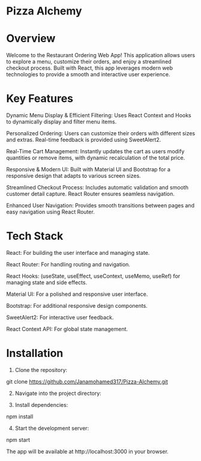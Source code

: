 # Pizza Alchemy



# Overview

Welcome to the Restaurant Ordering Web App! This application allows users to explore a menu, customize their orders, and enjoy a streamlined checkout process. Built 
with React, this app leverages modern web technologies to provide a smooth and interactive user experience.

# Key Features

Dynamic Menu Display & Efficient Filtering: Uses React Context and Hooks to dynamically display and filter menu items.

Personalized Ordering: Users can customize their orders with different sizes and extras. Real-time feedback is provided using SweetAlert2.

Real-Time Cart Management: Instantly updates the cart as users modify quantities or remove items, with dynamic recalculation of the total price.

Responsive & Modern UI: Built with Material UI and Bootstrap for a responsive design that adapts to various screen sizes.

Streamlined Checkout Process: Includes automatic validation and smooth customer detail capture. React Router ensures seamless navigation.

Enhanced User Navigation: Provides smooth transitions between pages and easy navigation using React Router.

# Tech Stack

React: For building the user interface and managing state.

React Router: For handling routing and navigation.

React Hooks: (useState, useEffect, useContext, useMemo, useRef) for managing state and side effects.

Material UI: For a polished and responsive user interface.

Bootstrap: For additional responsive design components.

SweetAlert2: For interactive user feedback.

React Context API: For global state management.

# Installation

1) Clone the repository:

git clone https://github.com/Janamohamed317/Pizza-Alchemy.git

2) Navigate into the project directory:

3) Install dependencies:

npm install

4) Start the development server:

npm start

The app will be available at http://localhost:3000 in your browser.
